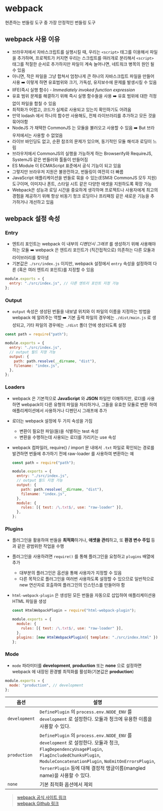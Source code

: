 # webpack

현존하는 번들링 도구 중 가장 안정적인 번들링 도구

## webpack 사용 이유

- 브라우저에서 자바스크립트를 실행시킬 때, 우리는 `<script>` 태그를 이용해서 파일을 추가하며, 프로젝트가 커지면 우리는 스크립트를 여러개로 분리해서 `<script>` 태그를 적절한 순서로 추가하지만 파일이 계속 늘어나면, 네트워크 병목의 원인 될 수 있음
- 아니면, 작은 파일을 그냥 합쳐서 엄청나게 큰 하나의 자바스크립트 파일을 만들어 사용 ➡️ 이렇게 하면 유효범위와 크기, 가독성, 유지보수에 문제를 발생시킬 수 있음
- IIFE(즉시 실행 함수) - _Immediately invoked function expression_
- 유효 범위 문제를 해결하기 위해 즉시 실행 함수들을 사용 ➡️ 유효 범위에 대한 걱정없이 파일을 합칠 수 있음
- 최적화가 어렵고, 코드가 실제로 사용되고 있는지 확인하기도 어려움
- 만약 lodash 에서 하나의 함수만 사용해도, 전체 라이브러리를 추가하고 모든 것을 묶어야함
- NodeJS 가 채택한 CommonJS 는 모듈을 불러오고 사용할 수 있음 ➡️ But 브라우저에서는 사용할 수 없었음
- 라이브 바인딩도 없고, 순환 참조의 문제가 있으며, 동기적인 모듈 해석과 로딩이 느림
- 브라우저에서 CommonJS의 실행을 가능하게 하는 Browserify와 RequireJS, SystemJS 같은 번들러와 툴들이 만들어짐
- ES Module 이 ECMAScript 표준에서 공식 기능이 되고 있음
- 그렇지만 브라우저 지원은 불완전하고, 번들링이 여전히 더 빠름
- JavaScript 애플리케이션을 번들로 묶을 수 있는(ESM과 CommonJS 모두 지원) 도구이며, 이미지나 폰트, 스타일 시트 같은 다양한 애셋을 지원하도록 확장 가능
- Webpack은 성능과 로딩 시간을 중요하게 생각하며 프로젝트나 사용자에게 최고의 경험을 제공하기 위해 항상 비동기 청크 로딩이나 프리패칭 같은 새로운 기능을 추가하거나 개선하고 있음

## webpack 설정 속성

### Entry

- 엔트리 포인트는 webpack 이 내부의 _디펜던시 그래프_ 를 생성하기 위해 사용해야 하는 모듈 ➡️ webpack 은 엔트리 포인트가 (직간접적으로) 의존하는 다른 모듈과 라이브러리를 찾아냄
- 기본값은 `./src/index.js` 이지만, webpack 설정에서 `entry` 속성을 설정하여 다른 (혹은 여러 엔트리 포인트)를 지정할 수 있음

```js
module.exports = {
  entry: "./src/index.js", // 다른 엔트리 포인트 지정 가능
};
```

### Output

- `output` 속성은 생성된 번들을 내보낼 위치와 이 파일의 이름을 지정하는 방법을 webpack 에 알려주는 역할 ➡️ 기본 출력 파일의 경우에는 `./dist/main.js` 로 생성되고, 기타 파일의 경우에는 `./dist` 폴더 안에 생성되도록 설정

```js
const path = require("path");

module.exports = {
  entry: "./src/index.js",
  // output 필드 지정 가능
  output: {
    path: path.resolve(__dirname, "dist"),
    filename: "index.js",
  },
};
```

### Loaders

- webpack 은 기본적으로 **JavaScript** 와 **JSON** 파일만 이해하지만, 로더를 사용하면 webpack이 다른 유형의 파일을 처리하거나, 그들을 유효한 모듈로 변환 하여 애플리케이션에서 사용하거나 디펜던시 그래프에 추가
- 로더는 webpack 설정에 두 가지 속성을 가짐
  - 변환이 필요한 파일(들)을 식별하는 test 속성
  - 변환을 수행하는데 사용되는 로더를 가리키는 use 속성
- webpack 컴파일러, require() / import 문 내에서 `.txt` 파일로 확인되는 경로를 발견하면
  번들에 추가하기 전에 raw-loader 를 사용하여 변환하는 예

  ```js
  const path = require("path");

  module.exports = {
    entry: "./src/index.js",
    // output 필드 지정 가능
    output: {
      path: path.resolve(__dirname, "dist"),
      filename: "index.js",
    },
    module: {
      rules: [{ test: /\.txt$/, use: "raw-loader" }],
    },
  };
  ```

### Plugins

- 플러그인을 활용하여 번들을 **최적화**하거나, **애셋을 관리**하고, 또 **환경 변수 주입** 등과 같은 광범위한 작업을 수행
- 플러그인을 사용하려면 `require()` 를 통해 플러그인을 요청하고 `plugins` 배열에 추가
  - 대부분의 플러그인은 옵션을 통해 사용자가 지정할 수 있음
  - 다른 목적으로 플러그인을 여러번 사용하도록 설정할 수 있으므로 일반적으로 new 연산자로 호출하여 플러그인의 인스턴스를 만들어야 함
- `html-webpack-plugin` 은 생성된 모든 번들을 자동으로 삽입하여 애플리케이션용 HTML 파일을 생성

  ```js
  const HtmlWebpackPlugin = require("html-webpack-plugin");

  module.exports = {
    module: {
      rules: [{ test: /\.txt$/, use: "raw-loader" }],
    },
    plugins: [new HtmlWebpackPlugin({ template: "./src/index.html" })],
  };
  ```

### Mode

- `mode` 파라미터를 **development**, **production** 또는 **none** 으로 설정하면 webpack 에 내장된 환경별 최적화를 활성화(기본값은 **production**)

```js
module.exports = {
  mode: "production", // development
};
```

| 옵션          | 설명                                                                                                                                                                                                                                                                       |
| ------------- | -------------------------------------------------------------------------------------------------------------------------------------------------------------------------------------------------------------------------------------------------------------------------- |
| `development` | `DefinePlugin` 의 `process.env.NODE_ENV` 를 `development` 로 설정한다. 모듈과 청크에 유용한 이름을 사용할 수 있다.                                                                                                                                                         |
| `production`  | `DefinePlugin` 의 `process.env.NODE_ENV` 를 `development` 로 설정한다. 모듈과 청크, `FlagDependencyUsagePlugin`, `FlagIncludedChunksPlugin`, `ModuleConcatenationPlugin`, `NoEmitOnErrorsPlugin`, `TerserPlugin` 등에 대해 결정적 맹글이름(mangled name)을 사용할 수 있다. |
| `none`        | 기본 최적화 옵션에서 제외                                                                                                                                                                                                                                                  |

> [webpack 공식 사이트 링크](https://webpack.kr/)  
> [webpack Github 링크](https://github.com/webpack/webpack)
